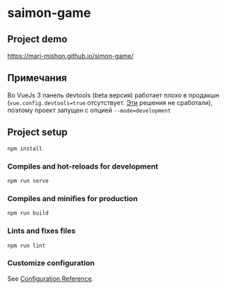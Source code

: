# saimon-game

## Project demo 

https://mari-mishon.github.io/simon-game/

## Примечания

Во VueJs 3 панель devtools  (beta версия) работает плохо в продакшн (`vue.config.devtools=true` отсутствует. [Эти](https://github.com/vuejs/devtools/issues/1321) решения не сработали), поэтому проект запущен с опцией `--mode=development`

## Project setup
```
npm install
```

### Compiles and hot-reloads for development
```
npm run serve
```

### Compiles and minifies for production
```
npm run build
```

### Lints and fixes files
```
npm run lint
```

### Customize configuration
See [Configuration Reference](https://cli.vuejs.org/config/).

